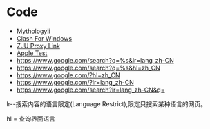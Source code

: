 
# Code
- [Mythologyli](https://github.com/Mythologyli/ZJU-Rule/tree/master/Clash/Providers)
- [Clash For Windows](https://github.com/Fndroid/clash_for_windows_pkg/releases/latest)
- [ZJU Proxy Link](https://sub.xeton.dev/sub?target=clash&url=tg%3A%2F%2Fsocks%3Fserver%3D127.0.0.1%26port%3D1080%26remarks%3DZJU&config=https%3A%2F%2Fraw.githubusercontent.com%2Frangluwme%2Frule%2Fmain%2Fzju.ini)
- [Apple Test](http://www.apple.com/library/test/success.html)
- https://www.google.com/search?q=%s&lr=lang_zh-CN
- https://www.google.com/search?q=%s&hl=zh_CN
- https://www.google.com/?hl=zh_CN
- https://www.google.com/?lr=lang_zh-CN
- https://www.google.com/search?lr=lang_zh-CN&q=

lr--搜索内容的语言限定(Language Restrict),限定只搜索某种语言的网页。

hl = 查询界面语言



